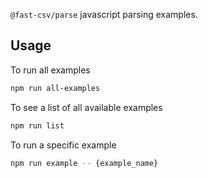 `@fast-csv/parse` javascript parsing examples.

## Usage

To run all examples

```sh
npm run all-examples
```

To see a list of all available examples

```sh
npm run list
```

To run a specific example

```sh
npm run example -- {example_name}
```

